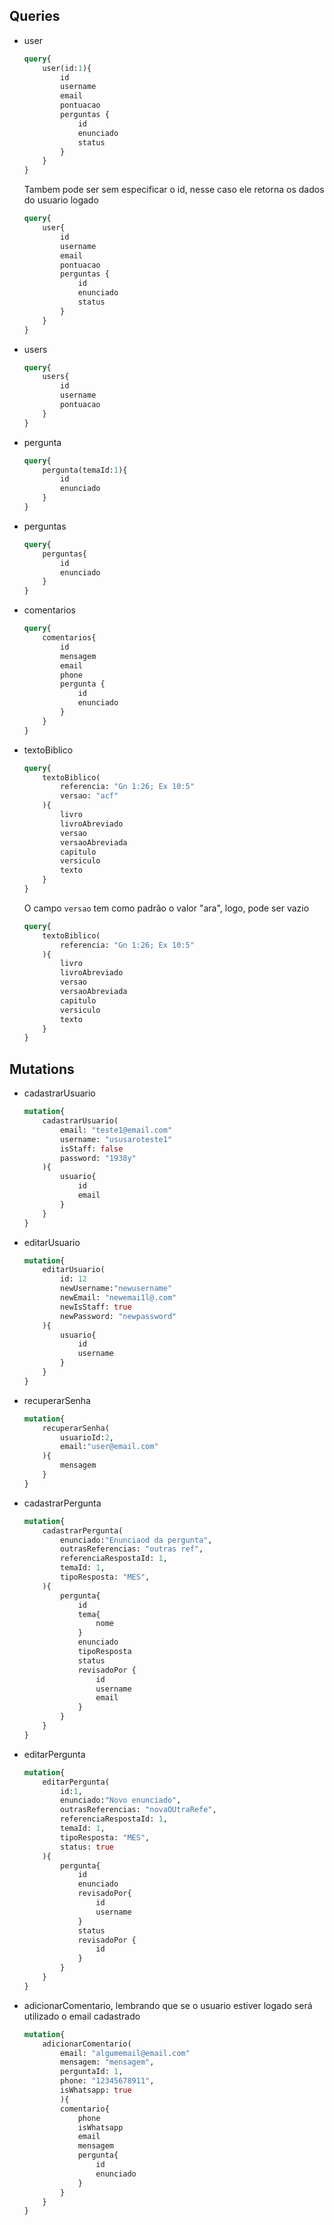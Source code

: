 ## Queries
- user 
    ```graphql
    query{
        user(id:1){
            id
            username
            email
            pontuacao    
            perguntas {
                id
                enunciado
                status
            }
        }
    }
    ```
    Tambem pode ser sem especificar o id, nesse caso ele retorna os dados do usuario logado
    ```graphql
    query{
        user{
            id
            username
            email
            pontuacao    
            perguntas {
                id
                enunciado
                status
            }
        }
    }
    ```

- users
    ```graphql
    query{
        users{
            id
            username
            pontuacao
        }
    }
    ```

- pergunta
    ```graphql
    query{
        pergunta(temaId:1){
            id
            enunciado
        }
    }
    ```

- perguntas
    ```graphql
    query{
        perguntas{
            id
            enunciado
        }
    }
    ```

- comentarios
    ```graphql
    query{
        comentarios{
            id
            mensagem
            email
            phone
            pergunta {
                id
                enunciado
            }
        }
    }
    ```

- textoBiblico
    ```graphql
    query{
        textoBiblico(
            referencia: "Gn 1:26; Ex 10:5"
            versao: "acf"
        ){
            livro
            livroAbreviado
            versao
            versaoAbreviada
            capitulo
            versiculo
            texto
        }
    }
    ```
    O campo `versao` tem como padrão o valor "ara", logo, pode ser vazio
    ```graphql
    query{
        textoBiblico(
            referencia: "Gn 1:26; Ex 10:5"
        ){
            livro
            livroAbreviado
            versao
            versaoAbreviada
            capitulo
            versiculo
            texto
        }
    }
    ```


## Mutations
- cadastrarUsuario
    ```graphql
    mutation{
        cadastrarUsuario(
            email: "teste1@email.com"
            username: "ususaroteste1"
            isStaff: false
            password: "1938y"
        ){
            usuario{
                id
                email
            }
        }	
    }
    ```

- editarUsuario
    ```graphql
    mutation{
        editarUsuario(
            id: 12
            newUsername:"newusername"
            newEmail: "newemai1l@.com"
            newIsStaff: true
            newPassword: "newpassword"
        ){
            usuario{
                id
                username
            }
        }
    }
    ```

- recuperarSenha
    ```graphql
    mutation{
        recuperarSenha(
            usuarioId:2, 
            email:"user@email.com"
        ){
            mensagem
        }
    }
    ```

- cadastrarPergunta
    ```graphql
    mutation{
        cadastrarPergunta(
            enunciado:"Enunciaod da pergunta",
            outrasReferencias: "outras ref",
            referenciaRespostaId: 1,
            temaId: 1,
            tipoResposta: "MES",
        ){
            pergunta{
                id
                tema{
                    nome
                }
                enunciado
                tipoResposta
                status
                revisadoPor {
                    id
                    username
                    email
                }
            }
        }
    }
    ```

- editarPergunta
    ```graphql
    mutation{
        editarPergunta(
            id:1, 
            enunciado:"Novo enunciado",
            outrasReferencias: "novaOUtraRefe",
            referenciaRespostaId: 1,
            temaId: 1,
            tipoResposta: "MES",
            status: true
        ){
            pergunta{
                id
                enunciado
                revisadoPor{
                    id
                    username
                }
                status
                revisadoPor {
                    id
                }
            }
        }
    }
    ```

- adicionarComentario, lembrando que se o usuario estiver logado será utilizado o email cadastrado
    ```graphql
    mutation{
        adicionarComentario(
            email: "algumemail@email.com"
            mensagem: "mensagem",
            perguntaId: 1,
            phone: "12345678911",
            isWhatsapp: true
            ){
            comentario{
                phone
                isWhatsapp
                email
                mensagem
                pergunta{
                    id
                    enunciado
                }
            }
        }
    }
    ```